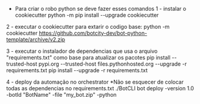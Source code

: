 * Para criar o robo python se deve fazer esses comandos
1 - instalar o cookiecutter
    python -m pip install --upgrade cookiecutter


2 - executar o cookiecutter para extarir o codigo base:
    python -m cookiecutter https://github.com/botcity-dev/bot-python-template/archive/v2.zip


3 - executar o instalador de dependencias que usa o arquivo "requirements.txt" como base para atualizar os pacotes 
    pip install --trusted-host pypi.org --trusted-host files.pythonhosted.org --upgrade -r requirements.txt
    pip install --upgrade -r requirements.txt


4 - deploy da automação no orchestrator
*Não se esquecer de colocar todas as dependencias no requirements.txt
    ./BotCLI bot deploy -version 1.0 -botId "BotName" -file "my_bot.zip" -python
